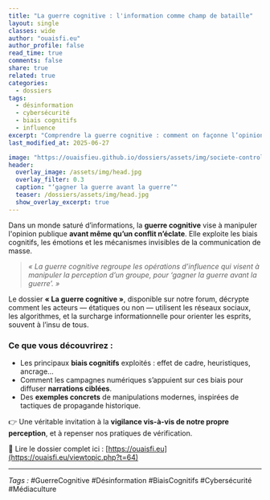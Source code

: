 ```yaml
---
title: "La guerre cognitive : l'information comme champ de bataille"
layout: single
classes: wide
author: "ouaisfi.eu"
author_profile: false
read_time: true
comments: false
share: true
related: true
categories:
  - dossiers
tags:
  - désinformation
  - cybersécurité
  - biais cognitifs
  - influence
excerpt: "Comprendre la guerre cognitive : comment on façonne l’opinion avant même que la guerre ne commence."
last_modified_at: 2025-06-27

image: "https://ouaisfieu.github.io/dossiers/assets/img/societe-controle-frictions.jpg"
header:
  overlay_image: /assets/img/head.jpg
  overlay_filter: 0.3
  caption: "‘gagner la guerre avant la guerre’"
  teaser: /dossiers/assets/img/head.jpg
  show_overlay_excerpt: true
---
```



Dans un monde saturé d’informations, la **guerre cognitive** vise à manipuler l'opinion publique **avant même qu’un conflit n’éclate**. Elle exploite les biais cognitifs, les émotions et les mécanismes invisibles de la communication de masse.

> *« La guerre cognitive regroupe les opérations d’influence qui visent à manipuler la perception d’un groupe, pour ‘gagner la guerre avant la guerre’. »*

Le dossier **« La guerre cognitive »**, disponible sur notre forum, décrypte comment les acteurs — étatiques ou non — utilisent les réseaux sociaux, les algorithmes, et la surcharge informationnelle pour orienter les esprits, souvent à l’insu de tous.

### Ce que vous découvrirez :
- Les principaux **biais cognitifs** exploités : effet de cadre, heuristiques, ancrage…
- Comment les campagnes numériques s’appuient sur ces biais pour diffuser **narrations ciblées**.
- Des **exemples concrets** de manipulations modernes, inspirées de tactiques de propagande historique.

👉 Une véritable invitation à la **vigilance vis-à-vis de notre propre perception**, et à repenser nos pratiques de vérification.

📘 Lire le dossier complet ici : [https://ouaisfi.eu](https://ouaisfi.eu/viewtopic.php?t=64)

---

_Tags :_ #GuerreCognitive #Désinformation #BiaisCognitifs #Cybersécurité #Médiaculture
